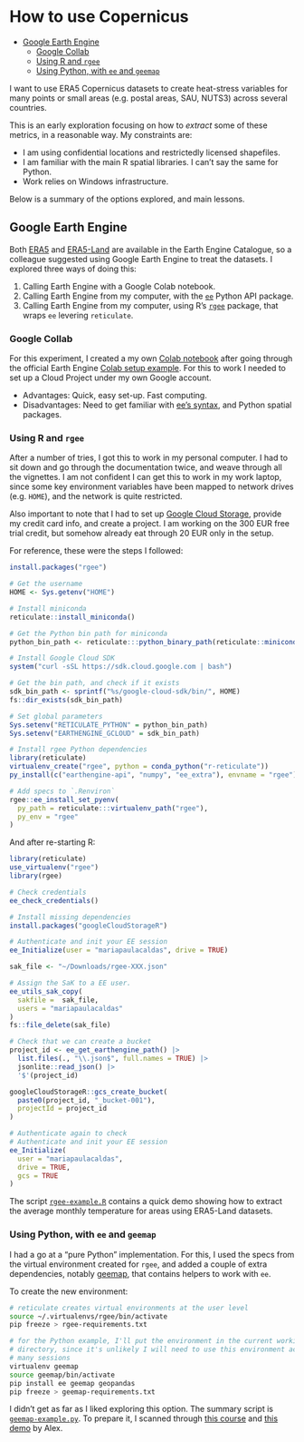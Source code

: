 # How to use Copernicus

- [Google Earth Engine](#google-earth-engine)
  - [Google Collab](#google-collab)
  - [Using R and `rgee`](#using-r-and-rgee)
  - [Using Python, with `ee` and
    `geemap`](#using-python-with-ee-and-geemap)

I want to use ERA5 Copernicus datasets to create heat-stress variables
for many points or small areas (e.g. postal areas, SAU, NUTS3) across
several countries.

This is an early exploration focusing on how to *extract* some of these
metrics, in a reasonable way. My constraints are:

- I am using confidential locations and restrictedly licensed
  shapefiles.
- I am familiar with the main R spatial libraries. I can’t say the same
  for Python.
- Work relies on Windows infrastructure.

Below is a summary of the options explored, and main lessons.

## Google Earth Engine

Both
[ERA5](https://developers.google.com/earth-engine/datasets/tags/era5-land)
and
[ERA5-Land](https://developers.google.com/earth-engine/datasets/tags/era5-land)
are available in the Earth Engine Catalogue, so a colleague suggested
using Google Earth Engine to treat the datasets. I explored three ways
of doing this:

1.  Calling Earth Engine with a Google Colab notebook.
2.  Calling Earth Engine from my computer, with the
    [`ee`](https://developers.google.com/earth-engine/guides/python_install)
    Python API package.
3.  Calling Earth Engine from my computer, using R’s
    [`rgee`](https://r-spatial.github.io/rgee/) package, that wraps `ee`
    levering `reticulate`.

### Google Collab

For this experiment, I created a my own [Colab
notebook](https://colab.research.google.com/drive/1n6cFYQDVKxIGmUtNRwbpmRZ97rYxqAsK)
after going through the official Earth Engine [Colab setup
example](https://colab.research.google.com/github/google/earthengine-community/blob/master/guides/linked/ee-api-colab-setup.ipynb).
For this to work I needed to set up a Cloud Project under my own Google
account.

- Advantages: Quick, easy set-up. Fast computing.
- Disadvantages: Need to get familiar with [ee’s
  syntax](https://developers.google.com/earth-engine/apidocs/ee-image),
  and Python spatial packages.

### Using R and `rgee`

After a number of tries, I got this to work in my personal computer. I
had to sit down and go through the documentation twice, and weave
through all the vignettes. I am not confident I can get this to work in
my work laptop, since some key environment variables have been mapped to
network drives (e.g. `HOME`), and the network is quite restricted.

Also important to note that I had to set up [Google Cloud
Storage](https://r-spatial.github.io/rgee/articles/rgee05.html), provide
my credit card info, and create a project. I am working on the 300 EUR
free trial credit, but somehow already eat through 20 EUR only in the
setup.

For reference, these were the steps I followed:

``` r
install.packages("rgee")

# Get the username
HOME <- Sys.getenv("HOME")

# Install miniconda
reticulate::install_miniconda()

# Get the Python bin path for miniconda
python_bin_path <- reticulate:::python_binary_path(reticulate::miniconda_path())

# Install Google Cloud SDK
system("curl -sSL https://sdk.cloud.google.com | bash")

# Get the bin path, and check if it exists
sdk_bin_path <- sprintf("%s/google-cloud-sdk/bin/", HOME)
fs::dir_exists(sdk_bin_path)

# Set global parameters
Sys.setenv("RETICULATE_PYTHON" = python_bin_path)
Sys.setenv("EARTHENGINE_GCLOUD" = sdk_bin_path)

# Install rgee Python dependencies
library(reticulate)
virtualenv_create("rgee", python = conda_python("r-reticulate"))
py_install(c("earthengine-api", "numpy", "ee_extra"), envname = "rgee")

# Add specs to `.Renviron`
rgee::ee_install_set_pyenv(
  py_path = reticulate:::virtualenv_path("rgee"),
  py_env = "rgee"
)
```

And after re-starting R:

``` r
library(reticulate)
use_virtualenv("rgee")
library(rgee)

# Check credentials
ee_check_credentials()

# Install missing dependencies
install.packages("googleCloudStorageR")

# Authenticate and init your EE session
ee_Initialize(user = "mariapaulacaldas", drive = TRUE)

sak_file <- "~/Downloads/rgee-XXX.json"

# Assign the SaK to a EE user.
ee_utils_sak_copy(
  sakfile =  sak_file,
  users = "mariapaulacaldas"
)
fs::file_delete(sak_file)

# Check that we can create a bucket
project_id <- ee_get_earthengine_path() |> 
  list.files(., "\\.json$", full.names = TRUE) |> 
  jsonlite::read_json() |> 
  '$'(project_id)

googleCloudStorageR::gcs_create_bucket(
  paste0(project_id, "_bucket-001"), 
  projectId = project_id
)

# Authenticate again to check
# Authenticate and init your EE session
ee_Initialize(
  user = "mariapaulacaldas",
  drive = TRUE, 
  gcs = TRUE
)
```

The script [`rgee-example.R`](rgee-exemple.R) contains a quick demo
showing how to extract the average monthly temperature for areas using
ERA5-Land datasets.

### Using Python, with `ee` and `geemap`

I had a go at a “pure Python” implementation. For this, I used the specs
from the virtual environment created for `rgee`, and added a couple of
extra dependencies, notably [geemap](https://geemap.org), that contains
helpers to work with `ee`.

To create the new environment:

``` bash
# reticulate creates virtual environments at the user level
source ~/.virtualenvs/rgee/bin/activate
pip freeze > rgee-requirements.txt

# for the Python example, I'll put the environment in the current working 
# directory, since it's unlikely I will need to use this environment across 
# many sessions
virtualenv geemap
source geemap/bin/activate
pip install ee geemap geopandas
pip freeze > geemap-requirements.txt
```

I didn’t get as far as I liked exploring this option. The summary script
is [`geemap-example.py`](geemap-example.py). To prepare it, I scanned
through [this course](https://github.com/csaybar/EEwPython) and [this
demo](https://gitlab.algobank.oecd.org/Alexandre.BANQUET/oecd-earth-engine-training/-/blob/main/Urban%20Heat%20Island%20Intensity.ipynb?ref_type=heads)
by Alex.

